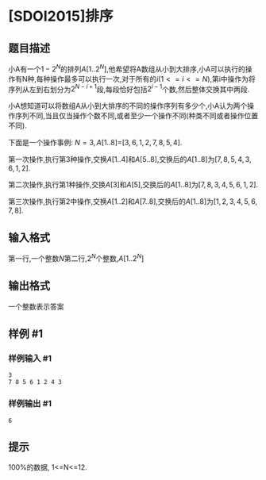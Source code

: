 # [SDOI2015]排序

## 题目描述

小A有一个$1-2^N$的排列$A[1..2^N]$,他希望将A数组从小到大排序,小A可以执行的操作有N种,每种操作最多可以执行一次,对于所有的$i(1<=i<=N)$,第i中操作为将序列从左到右划分为$2^{N-i+1}$段,每段恰好包括$2^{i-1}$个数,然后整体交换其中两段.

小A想知道可以将数组A从小到大排序的不同的操作序列有多少个,小A认为两个操作序列不同,当且仅当操作个数不同,或者至少一个操作不同(种类不同或者操作位置不同).

下面是一个操作事例: $N=3,A[1..8]$=$[3,6,1,2,7,8,5,4]$.

第一次操作,执行第3种操作,交换$A[1..4]$和$A[5..8]$,交换后的$A[1..8]$为$[7,8,5,4,3,6,1,2]$.

第二次操作,执行第1种操作,交换$A[3]$和$A[5]$,交换后的$A[1..8]$为$[7,8,3,4,5,6,1,2]$.

第三次操作,执行第2中操作,交换$A[1..2]$和$A[7..8]$,交换后的$A[1..8]$为$[1,2,3,4,5,6,7,8]$.

## 输入格式

第一行,一个整数$N$第二行,$2^N$个整数,$A[1..2^N]$

## 输出格式

一个整数表示答案


## 样例 #1

### 样例输入 #1
```
3
7 8 5 6 1 2 4 3
```

### 样例输出 #1

```
6
```

## 提示

100%的数据, 1<=N<=12.

